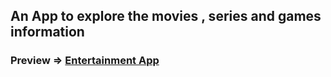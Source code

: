 ## An App to explore the movies , series and games information
### Preview => [Entertainment App](https://sajjad-kazemi-entertainmentapp.netlify.app/)
